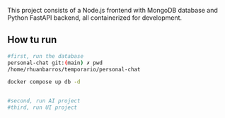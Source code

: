 This project consists of a Node.js frontend with MongoDB database and Python FastAPI backend, all containerized for development.

## How tu run

```bash
#first, run the database
personal-chat git:(main) ✗ pwd
/home/rhuanbarros/temporario/personal-chat

docker compose up db -d


#second, run AI project
#third, run UI project

```

